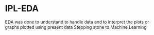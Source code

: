 # IPL-EDA

EDA was done to understand to handle data and to interpret the plots or graphs plotted using present data
Stepping stone to Machine Learning

